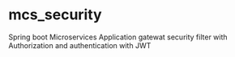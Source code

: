 # mcs_security
Spring boot Microservices Application gatewat security filter with Authorization and authentication with JWT
